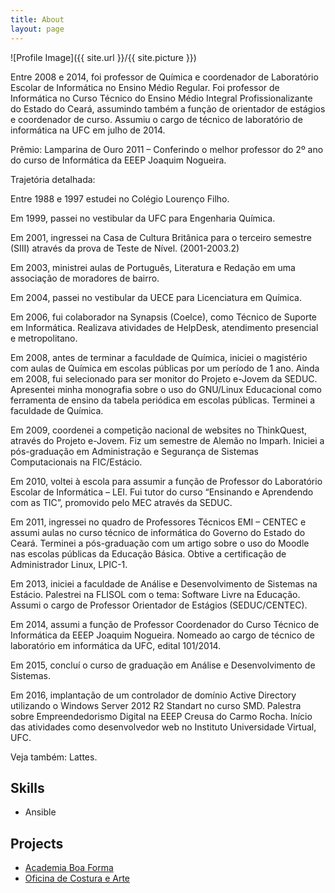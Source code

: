```yaml
---
title: About
layout: page
---
```

![Profile Image]({{ site.url }}/{{ site.picture }})

<p>Entre 2008 e 2014, foi professor de Química e coordenador de Laboratório Escolar de Informática no Ensino Médio Regular. Foi professor de Informática no Curso Técnico do Ensino Médio Integral Profissionalizante do Estado do Ceará, assumindo também a função de orientador de estágios e coordenador de curso. Assumiu o cargo de técnico de laboratório de informática na UFC em julho de 2014.</p>

Prêmio: Lamparina de Ouro 2011 – Conferindo o melhor professor do 2º ano do curso de Informática da EEEP Joaquim Nogueira.

Trajetória detalhada:

Entre 1988 e 1997 estudei no Colégio Lourenço Filho.

Em 1999, passei no vestibular da UFC para Engenharia Química.

Em 2001, ingressei na Casa de Cultura Britânica para o terceiro semestre (SIII) através da prova de Teste de Nível. (2001-2003.2)

Em 2003, ministrei aulas de Português, Literatura e Redação em uma associação de moradores de bairro.

Em 2004, passei no vestibular da UECE para Licenciatura em Química.

Em 2006, fui colaborador na Synapsis (Coelce), como Técnico de Suporte em Informática. Realizava atividades de HelpDesk, atendimento presencial e metropolitano.

Em 2008, antes de terminar a faculdade de Química, iniciei o magistério com aulas de Química em escolas públicas por um período de 1 ano. Ainda em 2008, fui selecionado para ser monitor do Projeto e-Jovem da SEDUC. Apresentei minha monografia sobre o uso do GNU/Linux Educacional como ferramenta de ensino da tabela periódica em escolas públicas. Terminei a faculdade de Química.

Em 2009, coordenei a competição nacional de websites no ThinkQuest, através do Projeto e-Jovem. Fiz um semestre de Alemão no Imparh. Iniciei a pós-graduação em Administração e Segurança de Sistemas Computacionais na FIC/Estácio.

Em 2010, voltei à escola para assumir a função de Professor do Laboratório Escolar de Informática – LEI. Fui tutor do curso “Ensinando e Aprendendo com as TIC”, promovido pelo MEC através da SEDUC.

Em 2011, ingressei no quadro de Professores Técnicos EMI – CENTEC e assumi aulas no curso técnico de informática do Governo do Estado do Ceará. Terminei a pós-graduação com um artigo sobre o uso do Moodle nas escolas públicas da Educação Básica. Obtive a certificação de Administrador Linux, LPIC-1.

Em 2013, iniciei a faculdade de Análise e Desenvolvimento de Sistemas na Estácio. Palestrei na FLISOL com o tema: Software Livre na Educação. Assumi o cargo de Professor Orientador de Estágios (SEDUC/CENTEC).

Em 2014, assumi a função de Professor Coordenador do Curso Técnico de Informática da EEEP Joaquim Nogueira. Nomeado ao cargo de técnico de laboratório em informática da UFC, edital 101/2014.

Em 2015, concluí o curso de graduação em Análise e Desenvolvimento de Sistemas.

Em 2016, implantação de um controlador de domínio Active Directory utilizando o Windows Server 2012 R2 Standart no curso SMD. Palestra sobre Empreendedorismo Digital na EEEP Creusa do Carmo Rocha. Início das atividades como desenvolvedor web no Instituto Universidade Virtual, UFC.


Veja também: Lattes.</p>


<h2>Skills</h2>

<ul class="skill-list">
	<li>Ansible</li>
</ul>

<h2>Projects</h2>

<ul>
	<li><a href="https://github.com/emanoelopes/academiaboaforma">Academia Boa Forma</a></li>
	<li><a href="https://github.com/emanoelopes/oficinadecosturaearte">Oficina de Costura e Arte</a></li>
</ul>
